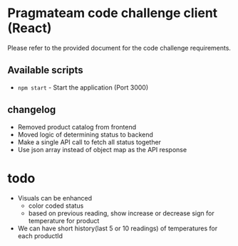 # Pragmateam code challenge client (React)

Please refer to the provided document for the code challenge requirements. 

## Available scripts

- `npm start` - Start the application (Port 3000)


## changelog

- Removed product catalog from frontend
- Moved logic of determining status to backend
- Make a single API call to fetch all status together
- Use json array instead of object map as the API response

# todo

- Visuals can be enhanced
  - color coded status
  - based on previous reading, show increase or decrease sign for temperature for product
- We can have short history(last 5 or 10 readings) of temperatures for each productId 